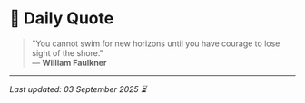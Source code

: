 # 📜 Daily Quote

> "You cannot swim for new horizons until you have courage to lose sight of the shore."  
> — **William Faulkner**

---

_Last updated: 03 September 2025 ⏳_
